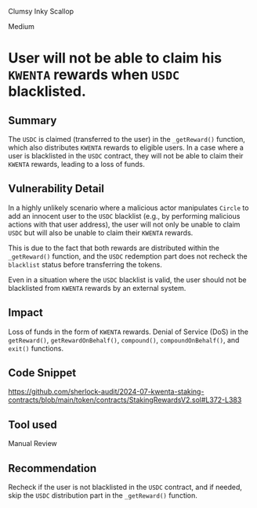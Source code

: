 Clumsy Inky Scallop

Medium

# User will not be able to claim his `KWENTA` rewards when `USDC` blacklisted.

## Summary

The `USDC` is claimed (transferred to the user) in the `_getReward()` function, which also distributes `KWENTA` rewards to eligible users. In a case where a user is blacklisted in the `USDC` contract, they will not be able to claim their `KWENTA` rewards, leading to a loss of funds.

## Vulnerability Detail

In a highly unlikely scenario where a malicious actor manipulates `Circle` to add an innocent user to the `USDC` blacklist (e.g., by performing malicious actions with that user address), the user will not only be unable to claim `USDC` but will also be unable to claim their `KWENTA` rewards.

This is due to the fact that both rewards are distributed within the `_getReward()` function, and the `USDC` redemption part does not recheck the `blacklist` status before transferring the tokens.

Even in a situation where the `USDC` blacklist is valid, the user should not be blacklisted from `KWENTA` rewards by an external system.

## Impact

Loss of funds in the form of `KWENTA` rewards.
Denial of Service (DoS) in the `getReward()`, `getRewardOnBehalf()`, `compound()`, `compoundOnBehalf()`, and `exit()` functions.

## Code Snippet

https://github.com/sherlock-audit/2024-07-kwenta-staking-contracts/blob/main/token/contracts/StakingRewardsV2.sol#L372-L383

## Tool used

Manual Review

## Recommendation

Recheck if the user is not blacklisted in the `USDC` contract, and if needed, skip the `USDC` distribution part in the `_getReward()` function.